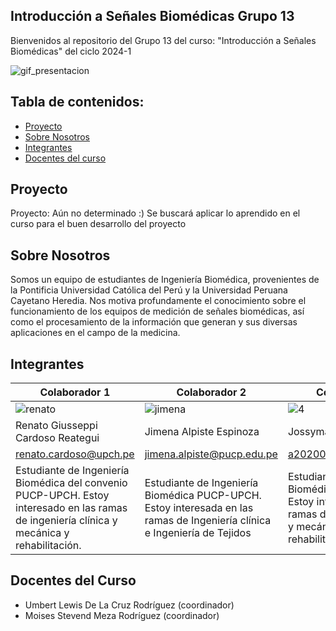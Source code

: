 ## Introducción a Señales Biomédicas Grupo 13

Bienvenidos al repositorio del Grupo 13 del curso: "Introducción a Señales Biomédicas" del ciclo 2024-1


![gif_presentacion](Imágenes/Electrocardiograma-1.gif)


## Tabla de contenidos:
- [Proyecto](#Proyecto)
- [Sobre Nosotros](#SobreNosotros)
- [Integrantes](#Integrantes)
- [Docentes del curso](#DocentesCurso)

## Proyecto
Proyecto: Aún no determinado :)
Se buscará aplicar lo aprendido en el curso para el buen desarrollo del proyecto

## Sobre Nosotros 
Somos un equipo de estudiantes de Ingeniería Biomédica, provenientes de la Pontificia Universidad Católica del Perú y la Universidad Peruana Cayetano Heredia. Nos motiva profundamente el conocimiento sobre el funcionamiento de los equipos de medición de señales biomédicas, así como el procesamiento de la información que generan y sus diversas aplicaciones en el campo de la medicina.

## Integrantes
| Colaborador 1            | Colaborador 2                          | Colaborador 3                   |
|---------------------------------|---------------------------------|---------------------------------|
| ![renato](https://github.com/renatog2500/inb_2024_gh12/assets/130946164/f6c96a21-1d9d-416a-8028-a2cb6b193fa1) | ![jimena](https://github.com/renatog2500/inb_2024_gh12/assets/130946164/e73fc985-f4cc-4377-9b73-2729a69b742d) | ![4](https://github.com/renatog2500/inb_2024_gh12/assets/130946164/730cd321-f8c2-4a61-90b7-306143cae962) |
|Renato Giusseppi Cardoso Reategui|Jimena Alpiste Espinoza|Jossymar Leon Mallma|
| renato.cardoso@upch.pe | jimena.alpiste@pucp.edu.pe        |  a20200543@pucp.edu.pe                     |
| Estudiante de Ingeniería Biomédica del convenio PUCP-UPCH. Estoy interesado en las ramas de ingeniería clínica y mecánica y rehabilitación. | Estudiante de Ingeniería Biomédica PUCP-UPCH. Estoy interesada en las ramas de Ingeniería clínica e Ingeniería de Tejidos | Estudiante de Ingeniería Biomédica PUCP-UPCH. Estoy interesado en las ramas de ingeniería clínica y mecánica y rehabilitación.                |


## Docentes del Curso
- Umbert Lewis De La Cruz Rodríguez (coordinador)
- Moises Stevend Meza Rodríguez (coordinador)
